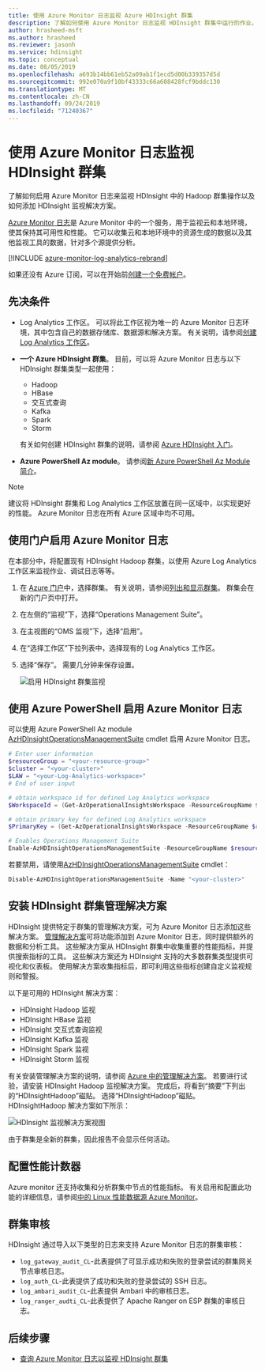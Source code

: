 ```yaml
---
title: 使用 Azure Monitor 日志监视 Azure HDInsight 群集
description: 了解如何使用 Azure Monitor 日志监视 HDInsight 群集中运行的作业。
author: hrasheed-msft
ms.author: hrasheed
ms.reviewer: jasonh
ms.service: hdinsight
ms.topic: conceptual
ms.date: 08/05/2019
ms.openlocfilehash: a693b14bb61eb52a09ab1f1ecd5d00b339357d5d
ms.sourcegitcommit: 992e070a9f10bf43333c66a608428fcf9bddc130
ms.translationtype: MT
ms.contentlocale: zh-CN
ms.lasthandoff: 09/24/2019
ms.locfileid: "71240367"
---
```

# <a name="use-azure-monitor-logs-to-monitor-hdinsight-clusters"></a>使用 Azure Monitor 日志监视 HDInsight 群集

了解如何启用 Azure Monitor 日志来监视 HDInsight 中的 Hadoop 群集操作以及如何添加 HDInsight 监视解决方案。

[Azure Monitor 日志](../log-analytics/log-analytics-overview.md)是 Azure Monitor 中的一个服务，用于监视云和本地环境，使其保持其可用性和性能。 它可以收集云和本地环境中的资源生成的数据以及其他监视工具的数据，针对多个源提供分析。

[!INCLUDE [azure-monitor-log-analytics-rebrand](../../includes/azure-monitor-log-analytics-rebrand.md)]

如果还没有 Azure 订阅，可以在开始前[创建一个免费帐户](https://azure.microsoft.com/free/)。

## <a name="prerequisites"></a>先决条件

* Log Analytics 工作区。 可以将此工作区视为唯一的 Azure Monitor 日志环境，其中包含自己的数据存储库、数据源和解决方案。 有关说明，请参阅[创建 Log Analytics 工作区](../azure-monitor/learn/quick-collect-azurevm.md#create-a-workspace)。

* **一个 Azure HDInsight 群集**。 目前，可以将 Azure Monitor 日志与以下 HDInsight 群集类型一起使用：

  * Hadoop
  * HBase
  * 交互式查询
  * Kafka
  * Spark
  * Storm

  有关如何创建 HDInsight 群集的说明，请参阅 [Azure HDInsight 入门](hadoop/apache-hadoop-linux-tutorial-get-started.md)。  

* **Azure PowerShell Az module**。  请参阅[新 Azure PowerShell Az Module 简介](https://docs.microsoft.com/powershell/azure/new-azureps-module-az)。

> [!NOTE]  
> 建议将 HDInsight 群集和 Log Analytics 工作区放置在同一区域中，以实现更好的性能。 Azure Monitor 日志在所有 Azure 区域中均不可用。

## <a name="enable-azure-monitor-logs-by-using-the-portal"></a>使用门户启用 Azure Monitor 日志

在本部分中，将配置现有 HDInsight Hadoop 群集，以使用 Azure Log Analytics 工作区来监视作业、调试日志等等。

1. 在 [Azure 门户](https://portal.azure.com/)中，选择群集。  有关说明，请参阅[列出和显示群集](./hdinsight-administer-use-portal-linux.md#showClusters)。 群集会在新的门户页中打开。

1. 在左侧的“监视”下，选择“Operations Management Suite”。

1. 在主视图的“OMS 监视”下，选择“启用”。

1. 在“选择工作区”下拉列表中，选择现有的 Log Analytics 工作区。

1. 选择“保存”。  需要几分钟来保存设置。

    ![启用 HDInsight 群集监视](./media/hdinsight-hadoop-oms-log-analytics-tutorial/hdinsight-enable-monitoring.png "Enable monitoring for HDInsight clusters")

## <a name="enable-azure-monitor-logs-by-using-azure-powershell"></a>使用 Azure PowerShell 启用 Azure Monitor 日志

可以使用 Azure PowerShell Az module [AzHDInsightOperationsManagementSuite](https://docs.microsoft.com/powershell/module/az.hdinsight/enable-azhdinsightoperationsmanagementsuite) cmdlet 启用 Azure Monitor 日志。

```powershell
# Enter user information
$resourceGroup = "<your-resource-group>"
$cluster = "<your-cluster>"
$LAW = "<your-Log-Analytics-workspace>"
# End of user input

# obtain workspace id for defined Log Analytics workspace
$WorkspaceId = (Get-AzOperationalInsightsWorkspace -ResourceGroupName $resourceGroup -Name $LAW).CustomerId

# obtain primary key for defined Log Analytics workspace
$PrimaryKey = (Get-AzOperationalInsightsWorkspace -ResourceGroupName $resourceGroup -Name $LAW | Get-AzOperationalInsightsWorkspaceSharedKeys).PrimarySharedKey

# Enables Operations Management Suite
Enable-AzHDInsightOperationsManagementSuite -ResourceGroupName $resourceGroup -Name $cluster -WorkspaceId $WorkspaceId -PrimaryKey $PrimaryKey
```

若要禁用，请使用[AzHDInsightOperationsManagementSuite](https://docs.microsoft.com/powershell/module/az.hdinsight/disable-azhdinsightoperationsmanagementsuite) cmdlet：

```powershell
Disable-AzHDInsightOperationsManagementSuite -Name "<your-cluster>"
```

## <a name="install-hdinsight-cluster-management-solutions"></a>安装 HDInsight 群集管理解决方案

HDInsight 提供特定于群集的管理解决方案，可为 Azure Monitor 日志添加这些解决方案。 [管理解决方案](../log-analytics/log-analytics-add-solutions.md)可将功能添加到 Azure Monitor 日志，同时提供额外的数据和分析工具。 这些解决方案从 HDInsight 群集中收集重要的性能指标，并提供搜索指标的工具。 这些解决方案还为 HDInsight 支持的大多数群集类型提供可视化和仪表板。 使用解决方案收集指标后，即可利用这些指标创建自定义监视规则和警报。

以下是可用的 HDInsight 解决方案：

* HDInsight Hadoop 监视
* HDInsight HBase 监视
* HDInsight 交互式查询监视
* HDInsight Kafka 监视
* HDInsight Spark 监视
* HDInsight Storm 监视

有关安装管理解决方案的说明，请参阅 [Azure 中的管理解决方案](../azure-monitor/insights/solutions.md#install-a-monitoring-solution)。 若要进行试验，请安装 HDInsight Hadoop 监视解决方案。 完成后，将看到“摘要”下列出的“HDInsightHadoop”磁贴。 选择“HDInsightHadoop”磁贴。 HDInsightHadoop 解决方案如下所示：

![HDInsight 监视解决方案视图](media/hdinsight-hadoop-oms-log-analytics-tutorial/hdinsight-oms-hdinsight-hadoop-monitoring-solution.png)

由于群集是全新的群集，因此报告不会显示任何活动。

## <a name="configuring-performance-counters"></a>配置性能计数器

Azure monitor 还支持收集和分析群集中节点的性能指标。 有关启用和配置此功能的详细信息，请参阅[中的 Linux 性能数据源 Azure Monitor](https://docs.microsoft.com/azure/azure-monitor/platform/data-sources-performance-counters#linux-performance-counters)。

## <a name="cluster-auditing"></a>群集审核

HDInsight 通过导入以下类型的日志来支持 Azure Monitor 日志的群集审核：

* `log_gateway_audit_CL`-此表提供了可显示成功和失败的登录尝试的群集网关节点审核日志。
* `log_auth_CL`-此表提供了成功和失败的登录尝试的 SSH 日志。
* `log_ambari_audit_CL`-此表提供 Ambari 中的审核日志。
* `log_ranger_audti_CL`-此表提供了 Apache Ranger on ESP 群集的审核日志。

## <a name="next-steps"></a>后续步骤

* [查询 Azure Monitor 日志以监视 HDInsight 群集](hdinsight-hadoop-oms-log-analytics-use-queries.md)
